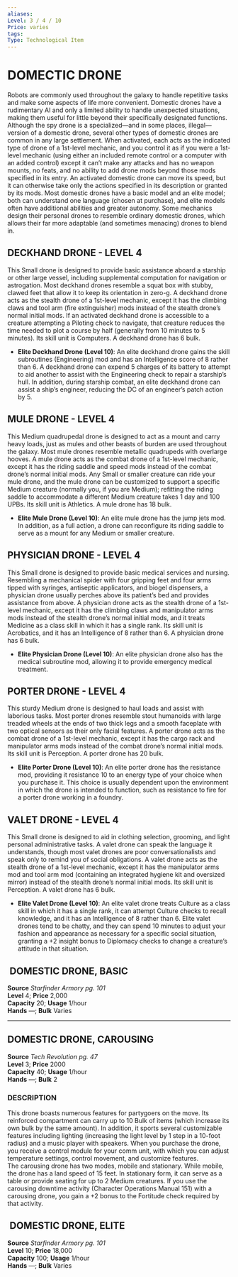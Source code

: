 ```yaml
---
aliases: 
Level: 3 / 4 / 10 
Price: varies
tags: 
Type: Technological Item
---
```

# DOMECTIC DRONE

Robots are commonly used throughout the galaxy to handle repetitive tasks and make some aspects of life more convenient. Domestic drones have a rudimentary AI and only a limited ability to handle unexpected situations, making them useful for little beyond their specifically designated functions. Although the spy drone is a specialized—and in some places, illegal— version of a domestic drone, several other types of domestic drones are common in any large settlement. When activated, each acts as the indicated type of drone of a 1st-level mechanic, and you control it as if you were a 1st-level mechanic (using either an included remote control or a computer with an added control) except it can’t make any attacks and has no weapon mounts, no feats, and no ability to add drone mods beyond those mods specified in its entry. An activated domestic drone can move its speed, but it can otherwise take only the actions specified in its description or granted by its mods. Most domestic drones have a basic model and an elite model; both can understand one language (chosen at purchase), and elite models often have additional abilities and greater autonomy. Some mechanics design their personal drones to resemble ordinary domestic drones, which allows their far more adaptable (and sometimes menacing) drones to blend in.

## DECKHAND DRONE - LEVEL 4

This Small drone is designed to provide basic assistance aboard a starship or other large vessel, including supplemental computation for navigation or astrogation. Most deckhand drones resemble a squat box with stubby, clawed feet that allow it to keep its orientation in zero-g. A deckhand drone acts as the stealth drone of a 1st-level mechanic, except it has the climbing claws and tool arm (fire extinguisher) mods instead of the stealth drone’s normal initial mods. If an activated deckhand drone is accessible to a creature attempting a Piloting check to navigate, that creature reduces the time needed to plot a course by half (generally from 10 minutes to 5 minutes). Its skill unit is Computers. A deckhand drone has 6 bulk.

-   **Elite Deckhand Drone (Level 10)**: An elite deckhand drone gains the skill subroutines (Engineering) mod and has an Intelligence score of 8 rather than 6. A deckhand drone can expend 5 charges of its battery to attempt to aid another to assist with the Engineering check to repair a starship’s hull. In addition, during starship combat, an elite deckhand drone can assist a ship’s engineer, reducing the DC of an engineer’s patch action by 5.

## MULE DRONE - LEVEL 4

This Medium quadrupedal drone is designed to act as a mount and carry heavy loads, just as mules and other beasts of burden are used throughout the galaxy. Most mule drones resemble metallic quadrupeds with overlarge hooves. A mule drone acts as the combat drone of a 1st-level mechanic, except it has the riding saddle and speed mods instead of the combat drone’s normal initial mods. Any Small or smaller creature can ride your mule drone, and the mule drone can be customized to support a specific Medium creature (normally you, if you are Medium); refitting the riding saddle to accommodate a different Medium creature takes 1 day and 100 UPBs. Its skill unit is Athletics. A mule drone has 18 bulk.

-   **Elite Mule Drone (Level 10)**: An elite mule drone has the jump jets mod. In addition, as a full action, a drone can reconfigure its riding saddle to serve as a mount for any Medium or smaller creature.

## PHYSICIAN DRONE - LEVEL 4

This Small drone is designed to provide basic medical services and nursing. Resembling a mechanical spider with four gripping feet and four arms tipped with syringes, antiseptic applicators, and biogel dispensers, a physician drone usually perches above its patient’s bed and provides assistance from above. A physician drone acts as the stealth drone of a 1st-level mechanic, except it has the climbing claws and manipulator arms mods instead of the stealth drone’s normal initial mods, and it treats Medicine as a class skill in which it has a single rank. Its skill unit is Acrobatics, and it has an Intelligence of 8 rather than 6. A physician drone has 6 bulk.

-   **Elite Physician Drone (Level 10)**: An elite physician drone also has the medical subroutine mod, allowing it to provide emergency medical treatment.

## PORTER DRONE - LEVEL 4

This sturdy Medium drone is designed to haul loads and assist with laborious tasks. Most porter drones resemble stout humanoids with large treaded wheels at the ends of two thick legs and a smooth faceplate with two optical sensors as their only facial features. A porter drone acts as the combat drone of a 1st-level mechanic, except it has the cargo rack and manipulator arms mods instead of the combat drone’s normal initial mods. Its skill unit is Perception. A porter drone has 20 bulk.

-   **Elite Porter Drone (Level 10)**: An elite porter drone has the resistance mod, providing it resistance 10 to an energy type of your choice when you purchase it. This choice is usually dependent upon the environment in which the drone is intended to function, such as resistance to fire for a porter drone working in a foundry.

## VALET DRONE - LEVEL 4

This Small drone is designed to aid in clothing selection, grooming, and light personal administrative tasks. A valet drone can speak the language it understands, though most valet drones are poor conversationalists and speak only to remind you of social obligations. A valet drone acts as the stealth drone of a 1st-level mechanic, except it has the manipulator arms mod and tool arm mod (containing an integrated hygiene kit and oversized mirror) instead of the stealth drone’s normal initial mods. Its skill unit is Perception. A valet drone has 6 bulk.

-   **Elite Valet Drone (Level 10)**: An elite valet drone treats Culture as a class skill in which it has a single rank, it can attempt Culture checks to recall knowledge, and it has an Intelligence of 8 rather than 6. Elite valet drones tend to be chatty, and they can spend 10 minutes to adjust your fashion and appearance as necessary for a specific social situation, granting a +2 insight bonus to Diplomacy checks to change a creature’s attitude in that situation.

  

##  DOMESTIC DRONE, BASIC

**Source** _Starfinder Armory pg. 101_  
**Level** 4; **Price** 2,000  
**Capacity** 20; **Usage** 1/hour  
**Hands** —; **Bulk** Varies

---

## DOMESTIC DRONE, CAROUSING

**Source** _Tech Revolution pg. 47_  
**Level** 3; **Price** 2000  
**Capacity** 40; **Usage** 1/hour  
**Hands** —; **Bulk** 2

### DESCRIPTION

This drone boasts numerous features for partygoers on the move. Its reinforced compartment can carry up to 10 Bulk of items (which increase its own bulk by the same amount). In addition, it sports several customizable features including lighting (increasing the light level by 1 step in a 10-foot radius) and a music player with speakers. When you purchase the drone, you receive a control module for your comm unit, with which you can adjust temperature settings, control movement, and customize features.  
The carousing drone has two modes, mobile and stationary. While mobile, the drone has a land speed of 15 feet. In stationary form, it can serve as a table or provide seating for up to 2 Medium creatures. If you use the carousing downtime activity (Character Operations Manual 151) with a carousing drone, you gain a +2 bonus to the Fortitude check required by that activity.

##  DOMESTIC DRONE, ELITE

**Source** _Starfinder Armory pg. 101_  
**Level** 10; **Price** 18,000  
**Capacity** 100; **Usage** 1/hour  
**Hands** —; **Bulk** Varies